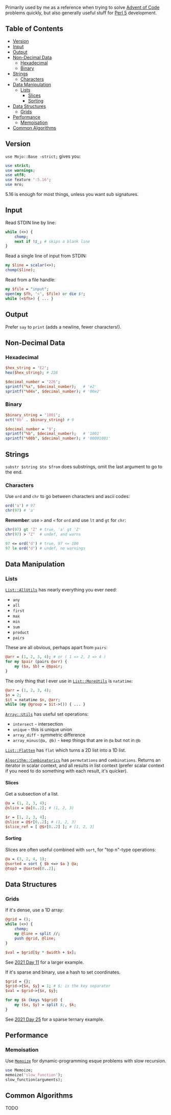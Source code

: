 Primarily used by me as a reference when trying to solve [Advent of Code](https://adventofcode.com/) problems quickly,
but also generally useful stuff for [Perl 5](https://www.perl.org/) development.

## Table of Contents
  * [Version](#version)
  * [Input](#input)
  * [Output](#output)
  * [Non-Decimal Data](#non-decimal-data)
    + [Hexadecimal](#hexadecimal)
    + [Binary](#binary)
  * [Strings](#strings)
    + [Characters](#characters)
  * [Data Manipulation](#data-manipulation)
    + [Lists](#lists)
      - [Slices](#slices)
      - [Sorting](#sorting)
  * [Data Structures](#data-structures)
    + [Grids](#grids)
  * [Performance](#performance)
    + [Memoisation](#memoisation)
  * [Common Algorithms](#common-algorithms)

## Version

`use Mojo::Base -strict;` gives you:

```perl
use strict;
use warnings;
use utf8;
use feature ':5.16';
use mro;
```

5.16 is enough for most things, unless you want sub signatures.

## Input

Read STDIN line by line:

```perl
while (<>) {
    chomp;
    next if !$_; # skips a blank line
}
```

Read a single line of input from STDIN:

```perl
my $line = scalar(<>);
chomp($line);
```

Read from a file handle:

```perl
my $file = "input";
open(my $fh, '<', $file) or die $!;
while (<$fh>) { ... }
```

## Output

Prefer `say` to `print` (adds a newline, fewer characters!).

## Non-Decimal Data

### Hexadecimal

```perl
$hex_string = 'E2';
hex($hex_string); # 226

$decimal_number = '226';
sprintf("%x", $decimal_number);   # 'e2'
sprintf("%04x", $decimal_number); # '00e2'
```

### Binary

```perl
$binary_string = '1001';
oct('0b' . $binary_string) # 9

$decimal_number = '9';
sprintf("%b", $decimal_number);   # '1001'
sprintf("%08b", $decimal_number); # '00001001'
```

## Strings

`substr $string $to $from` does substrings, omit the last argument to go to the end.

### Characters

Use `ord` and `chr` to go between characters and ascii codes:

```perl
ord('a') # 97
chr(97) # 'a'
```

**Remember**: use `>` and `<` for `ord` and use `lt` and `gt` for `chr`:

```perl
chr(97) gt 'Z' # true, 'a' gt 'Z'
chr(97) > 'Z'  # undef, and warns

97 <= ord('d') # true, 97 <= 100
97 le ord('d') # undef, no warnings
```

## Data Manipulation

### Lists

[`List::AllUtils`](https://metacpan.org/pod/List::AllUtils) has nearly everything you ever need:
- `any`
- `all`
- `first`
- `max`
- `min`
- `sum`
- `product`
- `pairs`

These are all obvious, perhaps apart from `pairs`:

```perl
@arr = (1, 2, 3, 4); # or ( 1 => 2, 3 => 4 )
for my $pair (pairs @arr) {
    my ($a, $b) = @$pair;
}
```

The only thing that I ever use in [`List::MoreUtils`](https://metacpan.org/pod/List::MoreUtils) is `natatime`:

```perl
@arr = (1, 2, 3, 4);
$n = 2;
$it = natatime $n, @arr;
while (my @group = $it->()) { ... }
```

[`Array::Utils`](https://metacpan.org/pod/Array::Utils) has useful set operations:
- `intersect` - intersection
- `unique` - this is unique union
- `array_diff` - symmetric difference
- `array_minus(@a, @b)` - keep things that are in `@a` but not in `@b`

[`List::Flatten`](https://metacpan.org/pod/List::Flatten) has `flat` which turns a 2D list into a 1D list.

[`Algorithm::Combinatorics`](https://metacpan.org/pod/Algorithm::Combinatorics) has `permutations` and `combinations`. Returns an iterator in scalar context, and all results in list context (prefer scalar context if you need to do something with each result, it's quicker).

#### Slices

Get a subsection of a list.

```perl
@a = (1, 2, 3, 4);
@slice = @a[0..2]; # (1, 2, 3)

$r = [1, 2, 3, 4];
@slice = @$r[0..2]; # (1, 2, 3)
$slice_ref = [ @$r[0..2] ]; # [1, 2, 3]
```

#### Sorting

Slices are often useful combined with `sort`, for "top n"-type operations:

```perl
@a = (3, 2, 4, 1);
@sorted = sort { $b <=> $a } @a;
@top3 = @sorted[0..2];
```

## Data Structures

### Grids

If it's dense, use a 1D array:

```perl
@grid = ();
while (<>) {
    chomp;
    my @line = split //;
    push @grid, @line;
}

$val = $grid[$y * $width + $x];
```

See [2021 Day 11](https://github.com/sirgraystar/advent2021/blob/main/bin/day11-1.pl) for a larger example.

If it's sparse and binary, use a hash to set coordinates.

```perl
$grid = {};
$grid->{$x, $y} = 1; # $; is the key separator
$val = $grid->{$x, $y};

for my $k (keys %$grid) {
    my ($x, $y) = split $;, $k;
}
```

See [2021 Day 25](https://github.com/sirgraystar/advent2021/blob/main/bin/day25.pl) for a sparse ternary example.

## Performance

### Memoisation

Use [`Memoize`](https://perldoc.perl.org/Memoize) for dynamic-programming esque problems with slow recursion.

```perl
use Memoize;
memoize('slow_function');
slow_function(arguments); 
```

## Common Algorithms
TODO
